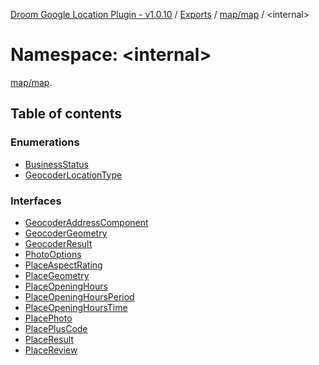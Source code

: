 [Droom Google Location Plugin - v1.0.10](../README.md) / [Exports](../modules.md) / [map/map](map_map.md) / <internal\>

# Namespace: <internal\>

[map/map](map_map.md).<internal>

## Table of contents

### Enumerations

- [BusinessStatus](../enums/map_map._internal_.BusinessStatus.md)
- [GeocoderLocationType](../enums/map_map._internal_.GeocoderLocationType.md)

### Interfaces

- [GeocoderAddressComponent](../interfaces/map_map._internal_.GeocoderAddressComponent.md)
- [GeocoderGeometry](../interfaces/map_map._internal_.GeocoderGeometry.md)
- [GeocoderResult](../interfaces/map_map._internal_.GeocoderResult.md)
- [PhotoOptions](../interfaces/map_map._internal_.PhotoOptions.md)
- [PlaceAspectRating](../interfaces/map_map._internal_.PlaceAspectRating.md)
- [PlaceGeometry](../interfaces/map_map._internal_.PlaceGeometry.md)
- [PlaceOpeningHours](../interfaces/map_map._internal_.PlaceOpeningHours.md)
- [PlaceOpeningHoursPeriod](../interfaces/map_map._internal_.PlaceOpeningHoursPeriod.md)
- [PlaceOpeningHoursTime](../interfaces/map_map._internal_.PlaceOpeningHoursTime.md)
- [PlacePhoto](../interfaces/map_map._internal_.PlacePhoto.md)
- [PlacePlusCode](../interfaces/map_map._internal_.PlacePlusCode.md)
- [PlaceResult](../interfaces/map_map._internal_.PlaceResult.md)
- [PlaceReview](../interfaces/map_map._internal_.PlaceReview.md)
